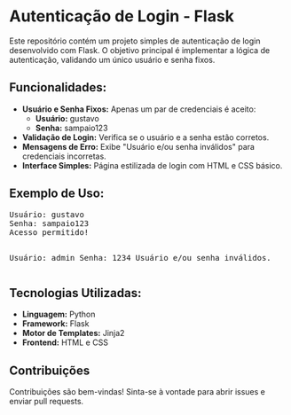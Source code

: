 <h1>Autenticação de Login - Flask</h1>
<p>Este repositório contém um projeto simples de autenticação de login desenvolvido com Flask. O objetivo principal é implementar a lógica de autenticação, validando um único usuário e senha fixos.</p>

<h2>Funcionalidades:</h2>
<ul>
    <li><strong>Usuário e Senha Fixos:</strong> Apenas um par de credenciais é aceito:
        <ul>
            <li><strong>Usuário:</strong> gustavo</li>
            <li><strong>Senha:</strong> sampaio123</li>
        </ul>
    </li>
    <li><strong>Validação de Login:</strong> Verifica se o usuário e a senha estão corretos.</li>
    <li><strong>Mensagens de Erro:</strong> Exibe "Usuário e/ou senha inválidos" para credenciais incorretas.</li>
    <li><strong>Interface Simples:</strong> Página estilizada de login com HTML e CSS básico.</li>
</ul>

<h2>Exemplo de Uso:</h2>
<pre>
Usuário: gustavo
Senha: sampaio123
Acesso permitido!

Usuário: admin
Senha: 1234
Usuário e/ou senha inválidos.
</pre>

<h2>Tecnologias Utilizadas:</h2>
<ul>
    <li><strong>Linguagem:</strong> Python</li>
    <li><strong>Framework:</strong> Flask</li>
    <li><strong>Motor de Templates:</strong> Jinja2</li>
    <li><strong>Frontend:</strong> HTML e CSS</li>
</ul>

<h2>Contribuições</h2>
<p>Contribuições são bem-vindas! Sinta-se à vontade para abrir issues e enviar pull requests.</p>

